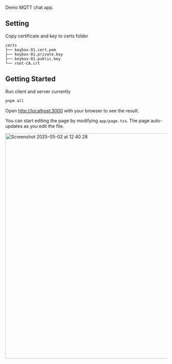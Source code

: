 Demo MQTT chat app.

## Setting
Copy certificate and key to certs folder
```
certs
├── keybox-01.cert.pem
├── keybox-01.private.key
├── keybox-01.public.key
└── root-CA.crt
```
## Getting Started

Run client and server currently

```bash
pnpm all
```

Open [http://localhost:3000](http://localhost:3000) with your browser to see the result.

You can start editing the page by modifying `app/page.tsx`. The page auto-updates as you edit the file.

<img width="702" alt="Screenshot 2025-05-02 at 12 40 28" src="https://github.com/user-attachments/assets/c9c7802c-de05-4a88-8a98-b8229a71beca" />
